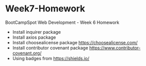 # Week7-Homework
BootCampSpot Web Development - Week 6 Homework 

* Install inquirer package
* Install axios package 
* Install choosealicense package https://choosealicense.com/
* Install contributor covenant package https://www.contributor-covenant.org/
* Using badges from https://shields.io/